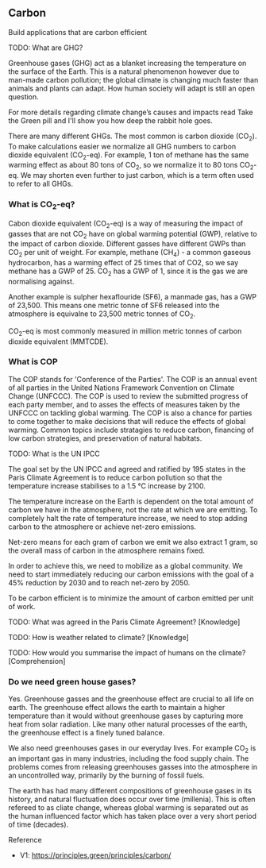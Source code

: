 ## Carbon

Build applications that are carbon efficient

TODO: What are GHG?

Greenhouse gases (GHG) act as a blanket increasing the temperature on the surface of the Earth. This is a natural phenomenon however due to man-made carbon pollution; the global climate is changing much faster than animals and plants can adapt. How human society will adapt is still an open question.

For more details regarding climate change’s causes and impacts read Take the Green pill and I'll show you how deep the rabbit hole goes.

There are many different GHGs. The most common is carbon dioxide (CO<sub>2</sub>). To make calculations easier we normalize all GHG numbers to carbon dioxide equivalent (CO<sub>2</sub>-eq). For example, 1 ton of methane has the same warming effect as about 80 tons of CO<sub>2</sub>, so we normalize it to 80 tons CO<sub>2</sub>-eq. We may shorten even further to just carbon, which is a term often used to refer to all GHGs.

### What is CO<sub>2</sub>-eq?

Cabon dioxide equivalent (CO<sub>2</sub>-eq) is a way of measuring the impact of gasses that are not CO<sub>2</sub> have on global warming potential (GWP), relative to the impact of carbon dioxide. Different gasses have different GWPs than CO<sub>2</sub> per unit of weight. For example, methane (CH<sub>4</sub>) - a common gaseous hydrocarbon, has a warming effect of 25 times that of CO2, so we say methane has a GWP of 25. CO<sub>2</sub> has a GWP of 1, since it is the gas we are normalising against.

Another example is sulpher hexaflouride (SF6), a manmade gas, has a GWP of 23,500. This means one metric tonne of SF6 released into the atmosphere is equivalne to 23,500 metric tonnes of CO<sub>2</sub>.

CO<sub>2</sub>-eq is most commonly measured in million metric tonnes of carbon dioxide equivalent (MMTCDE).

### What is COP

The COP stands for 'Conference of the Parties'. The COP is an annual event of all parties in the United Nations Framework Convention on Climate Change (UNFCCC). The COP is used to review the submitted progress of each party member, and to asses the effects of measures taken by the UNFCCC on tackling global warming. The COP is also a chance for parties to come together to make decisions that will reduce the effects of global warming. Common topics include stratagies to reduce carbon, financing of low carbon strategies, and preservation of natural habitats.

TODO: What is the UN IPCC

The goal set by the UN IPCC and agreed and ratified by 195 states in the Paris Climate Agreement is to reduce carbon pollution so that the temperature increase stabilises to a 1.5 °C increase by 2100.

The temperature increase on the Earth is dependent on the total amount of carbon we have in the atmosphere, not the rate at which we are emitting. To completely halt the rate of temperature increase, we need to stop adding carbon to the atmosphere or achieve net-zero emissions.

Net-zero means for each gram of carbon we emit we also extract 1 gram, so the overall mass of carbon in the atmosphere remains fixed.

In order to achieve this, we need to mobilize as a global community. We need to start immediately reducing our carbon emissions with the goal of a 45% reduction by 2030 and to reach net-zero by 2050.

To be carbon efficient is to minimize the amount of carbon emitted per unit of work.

TODO: What was agreed in the Paris Climate Agreement? [Knowledge]

TODO: How is weather related to climate? [Knowledge]

TODO: How would you summarise the impact of humans on the climate? [Comprehension]

### Do we need green house gases?

Yes. Greenhouse gasses and the greenhouse effect are crucial to all life on earth. The greenhouse effect allows the earth to maintain a higher temperature than it would without greenhouse gases by capturing more heat from solar radiation. Like many other natural processes of the earth, the greenhouse effect is a finely tuned balance.

We also need greenhouses gases in our everyday lives. For example CO<sub>2</sub> is an important gas in many industries, including the food supply chain. The problems comes from releasing greenhouses gasses into the atmosphere in an uncontrolled way, primarily by the burning of fossil fuels.

The earth has had many different compositions of greenhouse gases in its history, and natural fluctuation does occur over time (millenia). This is often refereed to as cliate change, whereas global warming is separated out as the human influenced factor which has taken place over a very short period of time (decades).

Reference

- V1: https://principles.green/principles/carbon/
